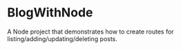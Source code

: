# BlogWithNode
<p>A Node project that demonstrates how to create routes for listing/adding/updating/deleting posts.</p>
